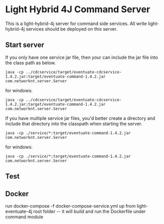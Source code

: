 # Light Hybrid 4J Command Server

This is a light-hybrid-4j server for command side services. All write light-hybrid-4j
services should be deployed on this server.


## Start server

If you only have one service jar file, then your can include the jar file into the
class path as below.

```
java -cp ../cdcservice/target/eventuate-cdcservice-1.4.2.jar:target/eventuate-command-1.4.2.jar com.networknt.server.Server
```

for windows:

```
java -cp ../cdcservice/target/eventuate-cdcservice-1.4.2.jar;target/eventuate-command-1.4.2.jar com.networknt.server.Server
```

If you have multiple service jar files, you'd better create a directory and include
that directory into the classpath when starting the server.

```
java -cp ./service/*:target/eventuate-command-1.4.2.jar com.networknt.server.Server
```

for windows:

```
java -cp ./service/*;target/eventuate-command-1.4.2.jar com.networknt.server.Server
```

## Test

## Docker
run docker-compose -f docker-compose-service.yml up from light-eventuate-4j root folder
  -- it will build and run the Dockerfile under command module
  